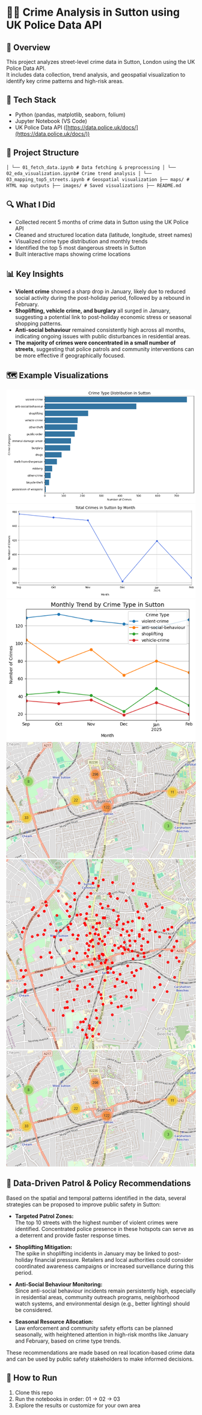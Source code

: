 # 🕵️‍♂️ Crime Analysis in Sutton using UK Police Data API

## 📌 Overview
This project analyzes street-level crime data in Sutton, London using the UK Police Data API.  
It includes data collection, trend analysis, and geospatial visualization to identify key crime patterns and high-risk areas.

## 🧰 Tech Stack
- Python (pandas, matplotlib, seaborn, folium)
- Jupyter Notebook (VS Code)
- UK Police Data API ([https://data.police.uk/docs/](https://data.police.uk/docs/))

## 📂 Project Structure
```sutton-crime-analysis/ ├── data/ # Collected crime data (CSV) ├── notebooks/
│ └── 01_fetch_data.ipynb # Data fetching & preprocessing │ └── 02_eda_visualization.ipynb# Crime trend analysis │ └── 03_mapping_top5_streets.ipynb # Geospatial visualization ├── maps/ # HTML map outputs ├── images/ # Saved visualizations ├── README.md
```

## 🔍 What I Did
- Collected recent 5 months of crime data in Sutton using the UK Police API
- Cleaned and structured location data (latitude, longitude, street names)
- Visualized crime type distribution and monthly trends
- Identified the top 5 most dangerous streets in Sutton
- Built interactive maps showing crime locations

## 📊 Key Insights

- **Violent crime** showed a sharp drop in January, likely due to reduced social activity during the post-holiday period, followed by a rebound in February.
- **Shoplifting, vehicle crime, and burglary** all surged in January, suggesting a potential link to post-holiday economic stress or seasonal shopping patterns.
- **Anti-social behaviour** remained consistently high across all months, indicating ongoing issues with public disturbances in residential areas.
- **The majority of crimes were concentrated in a small number of streets**, suggesting that police patrols and community interventions can be more effective if geographically focused.


## 🗺️ Example Visualizations
![](images/crime_type_distribution.png)
![](images/total_crimes.png)
![](images/monthly_trend.png)
![](images/top5_crime_street.png)
![](images/violent_crimes_sutton.png)
![](images/top5_crime_street.png)

## 🚓 Data-Driven Patrol & Policy Recommendations

Based on the spatial and temporal patterns identified in the data, several strategies can be proposed to improve public safety in Sutton:

- **Targeted Patrol Zones:**  
  The top 10 streets with the highest number of violent crimes were identified. Concentrated police presence in these hotspots can serve as a deterrent and provide faster response times.

- **Shoplifting Mitigation:**  
  The spike in shoplifting incidents in January may be linked to post-holiday financial pressure. Retailers and local authorities could consider coordinated awareness campaigns or increased surveillance during this period.

- **Anti-Social Behaviour Monitoring:**  
  Since anti-social behaviour incidents remain persistently high, especially in residential areas, community outreach programs, neighborhood watch systems, and environmental design (e.g., better lighting) should be considered.

- **Seasonal Resource Allocation:**  
  Law enforcement and community safety efforts can be planned seasonally, with heightened attention in high-risk months like January and February, based on crime type trends.

These recommendations are made based on real location-based crime data and can be used by public safety stakeholders to make informed decisions.


## 🚀 How to Run
1. Clone this repo
2. Run the notebooks in order: 01 → 02 → 03
3. Explore the results or customize for your own area

